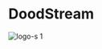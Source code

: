 # DoodStream
![logo-s 1](https://user-images.githubusercontent.com/99098261/199379369-158b9439-0b5b-4521-ae7c-5103a8815892.png)
